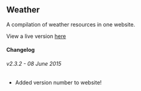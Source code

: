 ## Weather

A compilation of weather resources in one website.

View a live version <a href='http://weather.clementallen.com' target='_blank'>here</a>


#### Changelog

###### v2.3.2 - 08 June 2015
- Added version number to website!

